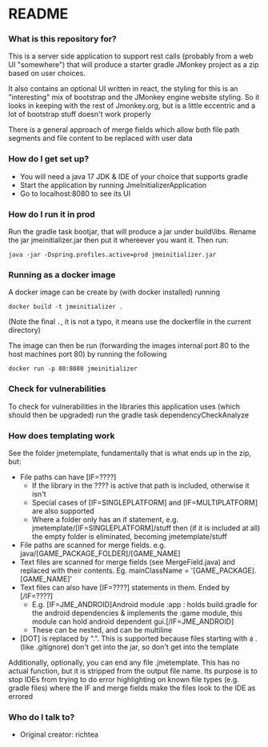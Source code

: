 # README #

### What is this repository for? ###

This is a server side application to support rest calls (probably from a web UI "somewhere") that will produce a starter
gradle JMonkey project as a zip based on user choices.  

It also contains an optional UI written in react, the styling for this is an "interesting" mix of bootstrap and
the JMonkey engine website styling. So it looks in keeping with the rest of Jmonkey.org, but is a little eccentric and 
a lot of bootstrap stuff doesn't work properly

There is a general approach of merge fields which allow both file path segments and file content to be replaced with user data

### How do I get set up? ###

* You will need a java 17 JDK & IDE of your choice that supports gradle
* Start the application by running JmeInitializerApplication
* Go to localhost:8080 to see its UI

### How do I run it in prod

Run the gradle task bootjar, that will produce a jar under build\libs\. Rename the jar jmeinitializer.jar then put it 
whereever you want it. Then run:

`java -jar -Dspring.profiles.active=prod jmeinitializer.jar`

### Running as a docker image

A docker image can be create by (with docker installed) running

`docker build -t jmeinitializer .`

(Note the final `.`, it is not a typo, it means use the dockerfile in the current directory)

The image can then be run (forwarding the images internal port 80 to the host machines port 80) by running the following

`docker run -p 80:8080 jmeinitializer`

### Check for vulnerabilities

To check for vulnerabilities in the libraries this application uses (which should then be upgraded) run the gradle task dependencyCheckAnalyze

### How does templating work

See the folder jmetemplate, fundamentally that is what ends up in the zip, but:

* File paths can have [IF=????]
  * If the library in the ???? is active that path is included, otherwise it isn't
  * Special cases of [IF=SINGLEPLATFORM] and [IF=MULTIPLATFORM] are also supported
  * Where a folder only has an if statement, e.g. jmetemplate/[IF=SINGLEPLATFORM]/stuff then (if it is included at all) the empty folder is eliminated, becoming jmetemplate/stuff
* File paths are scanned for merge fields. e.g. java/[GAME_PACKAGE_FOLDER]/[GAME_NAME] 
* Text files are scanned for merge fields (see MergeField.java) and replaced with their contents. Eg. mainClassName = '[GAME_PACKAGE].[GAME_NAME]'
* Text files can also have [IF=????] statements in them. Ended by [/IF=????]
  * E.g. [IF=JME_ANDROID]Android module :app : holds build.gradle for the android dependencies & implements the :game module, this module can hold android dependent gui.[/IF=JME_ANDROID]
  * These can be nested, and can be multiline
* [DOT] is replaced by ".". This is supported because files starting with a . (like .gitignore) don't get into the jar, so don't get into the template

Additionally, optionally, you can end any file .jmetemplate. This has no actual function, but it is stripped from the 
output file name. Its purpose is to stop IDEs from trying to do error highlighting on known file types (e.g. gradle files)
where the IF and merge fields make the files look to the IDE as errored

### Who do I talk to? ###

* Original creator: richtea